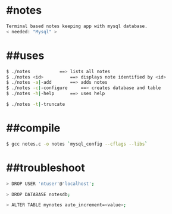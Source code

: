 #notes
======
```bash
Terminal based notes keeping app with mysql database.
< needed: "Mysql" >
```
##uses
======
```bash
$ ./notes			==> lists all notes
$ ./notes <id>			==> displays note identified by <id>
$ ./notes -a|-add		==> adds notes 
$ ./notes -c|-configure		==> creates database and table
$ ./notes -h|-help		==> uses help 

$ ./notes -t|-truncate
```

##compile
=========
```bash
$ gcc notes.c -o notes `mysql_config --cflags --libs`
```

##troubleshoot
==============
```bash
> DROP USER 'ntuser'@'localhost';

> DROP DATABASE notesdb;

> ALTER TABLE mynotes auto_increment=<value>;
```


